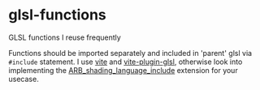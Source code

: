# glsl-functions
GLSL functions I reuse frequently

Functions should be imported separately and included in 'parent' glsl via `#include` statement. I use [vite](https://vite.dev/) and [vite-plugin-glsl](https://www.npmjs.com/package/vite-plugin-glsl), otherwise look into implementing the [ARB_shading_language_include](https://registry.khronos.org/OpenGL/extensions/ARB/ARB_shading_language_include.txt) extension for your usecase.
